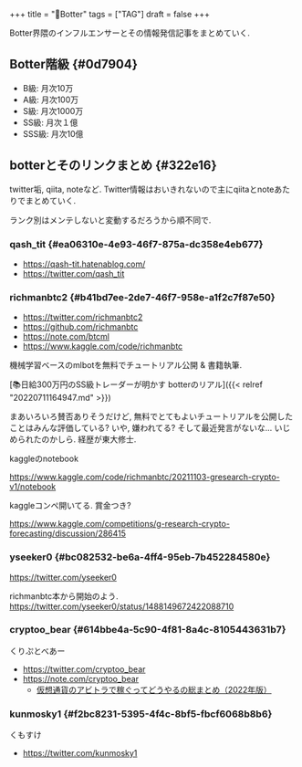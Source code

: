 +++
title = "🔖Botter"
tags = ["TAG"]
draft = false
+++

Botter界隈のインフルエンサーとその情報発信記事をまとめていく.


## Botter階級 {#0d7904}

-   B級: 月次10万
-   A級: 月次100万
-   S級: 月次1000万
-   SS級: 月次１億
-   SSS級: 月次10億


## botterとそのリンクまとめ {#322e16}

twitter垢, qiita, noteなど. Twitter情報はおいきれないので主にqiitaとnoteあたりでまとめていく.

ランク別はメンテしないと変動するだろうから順不同で.


### qash_tit {#ea06310e-4e93-46f7-875a-dc358e4eb677}

-   <https://qash-tit.hatenablog.com/>
-   <https://twitter.com/qash_tit>


### richmanbtc2 {#b41bd7ee-2de7-46f7-958e-a1f2c7f87e50}

-   <https://twitter.com/richmanbtc2>
-   <https://github.com/richmanbtc>
-   <https://note.com/btcml>
-   <https://www.kaggle.com/code/richmanbtc>

機械学習ベースのmlbotを無料でチュートリアル公開 & 書籍執筆.

[📚日給300万円のSS級トレーダーが明かす botterのリアル]({{< relref "20220711164947.md" >}})

まあいろいろ賛否ありそうだけど, 無料でとてもよいチュートリアルを公開したことはみんな評価している? いや, 嫌われてる? そして最近発言がないな... いじめられたのかしら. 経歴が東大修士.

kaggleのnotebook

<https://www.kaggle.com/code/richmanbtc/20211103-gresearch-crypto-v1/notebook>

kaggleコンペ開いてる. 賞金つき?

<https://www.kaggle.com/competitions/g-research-crypto-forecasting/discussion/286415>


### yseeker0 {#bc082532-be6a-4ff4-95eb-7b452284580e}

<https://twitter.com/yseeker0>

richmanbtc本から開始のよう.
<https://twitter.com/yseeker0/status/1488149672422088710>


### cryptoo_bear {#614bbe4a-5c90-4f81-8a4c-8105443631b7}

くりぷとべあー

-   <https://twitter.com/cryptoo_bear>
-   <https://note.com/cryptoo_bear>
    -   [仮想通貨のアビトラで稼ぐってどうやるの総まとめ（2022年版）](https://note.com/cryptoo_bear/n/n76111d01158a)


### kunmosky1 {#f2bc8231-5395-4f4c-8bf5-fbcf6068b8b6}

くもすけ

-   <https://twitter.com/kunmosky1>
